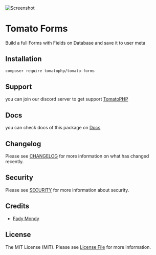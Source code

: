 ![Screenshot](https://github.com/tomatophp/tomato-forms/blob/master/art/screenshot.png)

# Tomato Forms

Build a full Forms with Fields on Database and save it to user meta

## Installation

```bash
composer require tomatophp/tomato-forms
```

## Support

you can join our discord server to get support [TomatoPHP](https://discord.gg/VZc8nBJ3ZU)

## Docs

you can check docs of this package on [Docs](https://docs.tomatophp.com/plugins/tomato-forms)

## Changelog

Please see [CHANGELOG](CHANGELOG.md) for more information on what has changed recently.

## Security

Please see [SECURITY](SECURITY.md) for more information about security.

## Credits

- [Fady Mondy](https://www.github.com/3x1io)

## License

The MIT License (MIT). Please see [License File](LICENSE.md) for more information.
